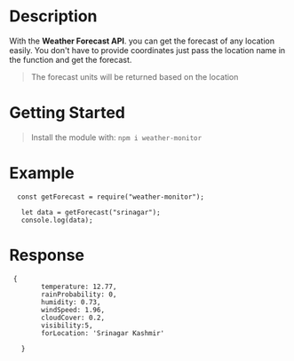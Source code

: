 # Description

With the **Weather Forecast API**. you can get the forecast of any location easily. You don't have to provide coordinates just pass the location name in the function and get the forecast.

> The forecast units will be returned based on the location

# Getting Started

> Install the module with: `npm i weather-monitor`

# Example

      const getForecast = require("weather-monitor");

       let data = getForecast("srinagar");
       console.log(data);

# Response

     {
            temperature: 12.77,
            rainProbability: 0,
            humidity: 0.73,
            windSpeed: 1.96,
            cloudCover: 0.2,
            visibility:5,
            forLocation: 'Srinagar Kashmir'

       }
